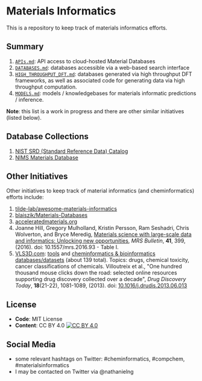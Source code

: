 # Materials Informatics

This is a repository to keep track of materials informatics efforts.

## Summary

1. [`APIs.md`](https://nathanielng.github.io/materials-informatics/APIs): API access to cloud-hosted Material Databases
2. [`DATABASES.md`](https://nathanielng.github.io/materials-informatics/DATABASES): databases accessible via a web-based search interface
3. [`HIGH_THROUGHPUT_DFT.md`](https://nathanielng.github.io/materials-informatics/HIGH_THROUGHPUT_DFT): databases generated via high throughput DFT frameworks, as well as associated code for generating data via high throughput computation.
4. [`MODELS.md`](https://nathanielng.github.io/materials-informatics/MODELS): models / knowledgebases for materials informatic predictions / inference.

**Note**: this list is a work in progress and there are other similar initiatives (listed below).


## Database Collections

1. [NIST SRD (Standard Reference Data) Catalog](https://www.nist.gov/srd/srd-catalog)
2. [NIMS Materials Database](https://mits.nims.go.jp/index_en.html)

## Other Initiatives

Other initiatives to keep track of material informatics (and cheminformatics) efforts include:

1. [tilde-lab/awesome-materials-informatics](https://github.com/tilde-lab/awesome-materials-informatics)
2. [blaiszik/Materials-Databases](https://github.com/blaiszik/Materials-Databases)
3. [acceleratedmaterials.org](http://acceleratedmaterials.org/free-materials-databases-and-repositories/)
4. Joanne Hill, Gregory Mulholland, Kristin Persson, Ram Seshadri, Chris Wolverton, and Bryce Meredig, [Materials science with large-scale data and informatics: Unlocking new opportunities](https://doi.org/10.1557/mrs.2016.93), *MRS Bulletin*, **41**, 399, (2016). doi: 10.1557/mrs.2016.93 - Table I.
5. [VLS3D.com](http://www.vls3d.com): [tools](http://www.vls3d.com/index.php/links) and [cheminformatics & bioinformatics databases/datasets](http://www.vls3d.com/index.php/links/chemoinformatics/admet/databases-datasets) (about 139 total).  Topics: drugs, chemical toxicity, cancer classifications of chemicals. Villoutreix et al., "One hundred thousand mouse clicks down the road: selected online resources supporting drug discovery collected over a decade", *Drug Discovery Today*, **18**(21-22), 1081-1089, (2013). doi: [10.1016/j.drudis.2013.06.013](https://doi.org/10.1016/j.drudis.2013.06.013)


## License

- **Code**: MIT License
- **Content**: CC BY 4.0 [![CC BY 4.0][cc-by-shield]][cc-by]

[cc-by]: http://creativecommons.org/licenses/by/4.0/
[cc-by-shield]: https://img.shields.io/badge/License-CC%20BY%204.0-lightgrey.svg


## Social Media

- some relevant hashtags on Twitter: #cheminformatics, #compchem, #materialsinformatics
- I may be contacted on Twitter via @nathanielng
